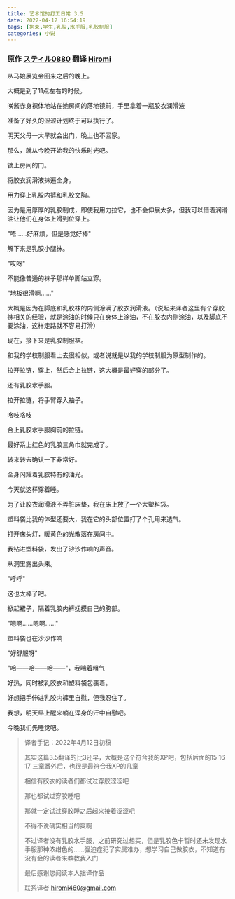 ```yaml
---
title: 艺术馆的打工日常 3.5
date: 2022-04-12 16:54:19
tags: [拘束,学生,乳胶,水手服,乳胶制服]
categories: 小说
---
```

### 原作 [スティル0880](https://www.pixiv.net/users/24199579) 翻译 [Hiromi](https://hiromi.eu.org/)

从马娘展览会回来之后的晚上。

大概是到了11点左右的时候。

咲酱赤身裸体地站在她房间的落地镜前，手里拿着一瓶胶衣润滑液

准备了好久的涩涩计划终于可以执行了。

明天父母一大早就会出门，晚上也不回家。

那么，就从今晚开始我的快乐时光吧。

锁上房间的门。

将胶衣润滑液抹遍全身。

用力穿上乳胶内裤和乳胶文胸。

因为是用厚厚的乳胶制成，即使我用力拉它，也不会伸展太多，但我可以借着润滑油让他们在身体上滑到位穿上。

"唔……好麻烦，但是感觉好棒"

解下来是乳胶小腿袜。

"哎呀"

不能像普通的袜子那样单脚站立穿。

"地板很滑啊……"

大概是因为在脚底和乳胶袜的内侧涂满了胶衣润滑液。（说起来译者这里有个穿胶袜相关的经验，就是涂油的时候只在身体上涂油，不在胶衣内侧涂油，以及脚底不要涂油，这样走路就不容易打滑）

现在，接下来是乳胶制服裙。

和我的学校制服看上去很相似，或者说就是以我的学校制服为原型制作的。

拉开拉链，穿上，然后合上拉链，这大概是最好穿的部分了。

还有乳胶水手服。

拉开拉链，将手臂穿入袖子。

咯吱咯吱

合上乳胶水手服胸前的拉链。

最好系上红色的乳胶三角巾就完成了。

转来转去确认一下非常好。

全身闪耀着乳胶特有的油光。

今天就这样穿着睡。

为了让胶衣润滑液不弄脏床垫，我在床上放了一个大塑料袋。

塑料袋比我的体型还要大，我在它的头部位置打了个孔用来透气。

打开床头灯，暖黄色的光散落在房间中。

我钻进塑料袋，发出了沙沙作响的声音。

从洞里露出头来。

"呼呼"

这也太棒了吧。

掀起裙子，隔着乳胶内裤抚摸自己的胯部。

"嗯啊……嗯啊……"

塑料袋也在沙沙作响

"好舒服呀"

"哈——哈——哈——"，我喘着粗气

好热，同时被乳胶衣和塑料袋包裹着。

好想把手伸进乳胶内裤里自慰，但我忍住了。

我想，明天早上醒来躺在浑身的汗中自慰吧。

今晚我们先睡觉吧。

> 译者手记：2022年4月12日初稿
>
> 其实这篇3.5翻译的比3还早，大概是这个符合我的XP吧，包括后面的15 16 17 三章番外后，也很是最符合我XP的几章
>
> 相信有胶衣的读者们都试过穿胶涩涩吧
>
> 那也都试过穿胶睡吧
>
> 那就一定试过穿胶睡之后起来接着涩涩吧
>
> 不得不说确实相当的爽啊
>
> 不过译者没有乳胶水手服，之前研究过想买，但是乳胶色卡暂时还未发现水手服那种浓绀色的……强迫症犯了实属难办，想学习自己做胶衣，不知道有没有会的读者来教教我入门
>
> 最后感谢您阅读本人拙译作品
>
> 联系译者 hiromi460@gmail.com